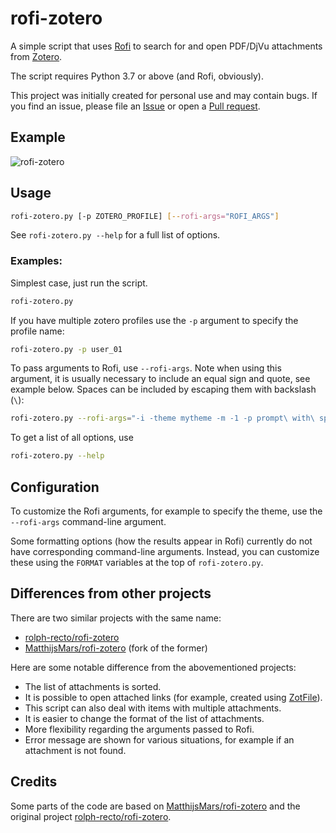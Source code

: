 rofi-zotero
===========

A simple script that uses [Rofi] to search for and open PDF/DjVu attachments
from [Zotero].

The script requires Python 3.7 or above (and Rofi, obviously).

This project was initially created for personal use and may contain bugs.
If you find an issue, please file an [Issue] or open a [Pull request].


[Rofi]: https://github.com/davatorium/rofi
[Zotero]: https://www.zotero.org/
[Issue]: https://github.com/hanschen/rofi-zotero/issues
[Pull request]: https://github.com/hanschen/rofi-zotero/pulls


Example
-------

![rofi-zotero](https://github.com/hanschen/rofi-zotero/assets/1353015/84de0529-ce81-4509-bcfe-4310a1ce2bb8)


Usage
-----

```bash
rofi-zotero.py [-p ZOTERO_PROFILE] [--rofi-args="ROFI_ARGS"]
```

See `rofi-zotero.py --help` for a full list of options.


### Examples:

Simplest case, just run the script.

```bash
rofi-zotero.py
```

If you have multiple zotero profiles use
the `-p` argument to specify the profile name:

```bash
rofi-zotero.py -p user_01
```

To pass arguments to Rofi, use `--rofi-args`. Note when using this argument, it
is usually necessary to include an equal sign and quote, see example below.
Spaces can be included by escaping them with backslash (`\`):

```bash
rofi-zotero.py --rofi-args="-i -theme mytheme -m -1 -p prompt\ with\ space"
```

To get a list of all options, use

```bash
rofi-zotero.py --help
```


Configuration
-------------

To customize the Rofi arguments, for example to specify the theme, use the
`--rofi-args` command-line argument.

Some formatting options (how the results appear in Rofi) currently do not have
corresponding command-line arguments. Instead, you can customize these using
the `FORMAT` variables at the top of `rofi-zotero.py`.


Differences from other projects
-------------------------------

There are two similar projects with the same name:

- [rolph-recto/rofi-zotero]
- [MatthijsMars/rofi-zotero] (fork of the former)

Here are some notable difference from the abovementioned projects:

- The list of attachments is sorted.
- It is possible to open attached links
  (for example, created using [ZotFile]).
- This script can also deal with items with multiple attachments.
- It is easier to change the format of the list of attachments.
- More flexibility regarding the arguments passed to Rofi.
- Error message are shown for various situations,
  for example if an attachment is not found.


[MatthijsMars/rofi-zotero]: https://github.com/MatthijsMars/rofi-zotero
[rolph-recto/rofi-zotero]: https://github.com/rolph-recto/rofi-zotero
[ZotFile]: http://zotfile.com/


Credits
-------

Some parts of the code are based on [MatthijsMars/rofi-zotero] and the original
project [rolph-recto/rofi-zotero].
